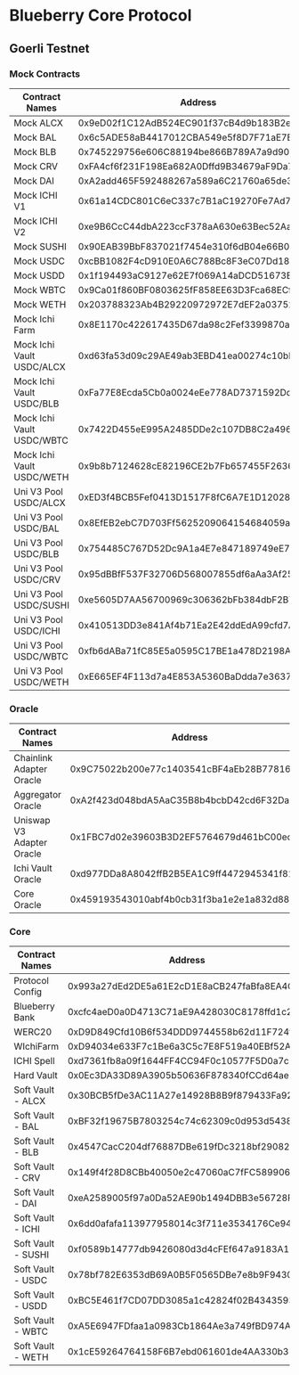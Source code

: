 # Blueberry Core Protocol

## Goerli Testnet
### Mock Contracts
| Contract Names            | Address                                    |
| ------------------------- | ------------------------------------------ |
| Mock ALCX                 | 0x9eD02f1C12AdB524EC901f37cB4d9b183B2e578d |
| Mock BAL                  | 0x6c5ADE58aB4417012CBA549e5f8D7F71aE7Ede74 |
| Mock BLB                  | 0x745229756e606C88194be866B789A7a9d90BDEc5 |
| Mock CRV                  | 0xFA4cf6f231F198Ea682A0Dffd9B34679aF9Da754 |
| Mock DAI                  | 0xA2add465F592488267a589a6C21760a65de30aF0 |
| Mock ICHI V1              | 0x61a14CDC801C6eC337c7B1aC19270Fe7Ad792fC6 |
| Mock ICHI V2              | 0xe9B6CcC44dbA223ccF378aA630e63Bec52AaC392 |
| Mock SUSHI                | 0x90EAB39BbF837021f7454e310f6dB04e66B002d8 |
| Mock USDC                 | 0xcBB1082F4cD910E0A6C788Bc8F3eC07Dd1890670 |
| Mock USDD                 | 0x1f194493aC9127e62E7f069A14aDCD51673Ea2D8 |
| Mock WBTC                 | 0x9Ca01f860BF0803625fF858EE63D3Fca68ECf43e |
| Mock WETH                 | 0x203788323Ab4B29220972972E7dEF2a037523A49 |
| Mock Ichi Farm            | 0x8E1170c422617435D67da98c2Fef3399870aB621 |
| Mock Ichi Vault USDC/ALCX | 0xd63fa53d09c29AE49ab3EBD41ea00274c10bb119 |
| Mock Ichi Vault USDC/BLB  | 0xFa77E8Ecda5Cb0a0024eEe778AD7371592Dd8838 |
| Mock Ichi Vault USDC/WBTC | 0x7422D455eE995A2485DDe2c107DB8C2a496FffFF |
| Mock Ichi Vault USDC/WETH | 0x9b8b7124628cE82196CE2b7Fb657455F26363e50 |
| Uni V3 Pool USDC/ALCX     | 0xED3f4BCB5Fef0413D1517F8fC6A7E1D12028965A |
| Uni V3 Pool USDC/BAL      | 0x8EfEB2ebC7D703Ff5625209064154684059a92be |
| Uni V3 Pool USDC/BLB      | 0x754485C767D52Dc9A1a4E7e847189749eE74fCe0 |
| Uni V3 Pool USDC/CRV      | 0x95dBBfF537F32706D568007855df6aAa3Af25fA2 |
| Uni V3 Pool USDC/SUSHI    | 0xe5605D7AA56700969c306362bFb384dbF2B7B491 |
| Uni V3 Pool USDC/ICHI     | 0x410513DD3e841Af4b71Ea2E42ddEdA99cfd7AC3a |
| Uni V3 Pool USDC/WBTC     | 0xfb6dABa71fC85E5a0595C17BE1a478D2198A0B48 |
| Uni V3 Pool USDC/WETH     | 0xE665EF4F113d7a4E853A5360BaDdda7e3637894a |

### Oracle
| Contract Names            | Address                                    |
| ------------------------- | ------------------------------------------ |
| Chainlink Adapter Oracle  | 0x9C75022b200e77c1403541cBF4aEb28B7781656F |
| Aggregator Oracle         | 0xA2f423d048bdA5AaC35B8b4bcbD42cd6F32Da461 |
| Uniswap V3 Adapter Oracle | 0x1FBC7d02e39603B3D2EF5764679d461bC00ecA6E |
| Ichi Vault Oracle         | 0xd977DDa8A8042ffB2B5EA1C9ff4472945341f813 |
| Core Oracle               | 0x459193543010abf4b0cb31f3ba1e2e1a832d8819 |

### Core
| Contract Names     | Address                                    |
| ------------------ | ------------------------------------------ |
| Protocol Config    | 0x993a27dEd2DE5a61E2cD1E8aCB247faBfa8EA4C2 |
| Blueberry Bank     | 0xcfc4aeD0a0D4713C71aE9A428030C8178ffd1c24 |
| WERC20             | 0xD9D849Cfd10B6f534DDD9744558b62d11F724f84 |
| WIchiFarm          | 0xD94034e633F7c1Be6a3C5c7E8F519a40EBf52A5C |
| ICHI Spell         | 0xd7361fb8a09f1644FF4CC94F0c10577F5D0a7c88 |
| Hard Vault         | 0x0Ec3DA33D89A3905b50636F878340fCCd64ae936 |
| Soft Vault - ALCX  | 0x30BCB5fDe3AC11A27e14928B8B9f879433Fa92C7 |
| Soft Vault - BAL   | 0xBF32f19675B7803254c74c62309c0d953d54384E |
| Soft Vault - BLB   | 0x4547CacC204df76887DBe619fDc3218bf29082F6 |
| Soft Vault - CRV   | 0x149f4f28D8CBb40050e2c47060aC7fFC58990610 |
| Soft Vault - DAI   | 0xeA2589005f97a0Da52AE90b1494DBB3e56728F14 |
| Soft Vault - ICHI  | 0x6dd0afafa113977958014c3f711e3534176Ce94D |
| Soft Vault - SUSHI | 0xf0589b14777db9426080d3d4cFEf647a9183A196 |
| Soft Vault - USDC  | 0x78bf782E6353dB69A0B5F0565DBe7e8b9F94306E |
| Soft Vault - USDD  | 0xBC5E461f7CD07DD3085a1c42824f02B43435934f |
| Soft Vault - WBTC  | 0xA5E6947FDfaa1a0983Cb1864Ae3a749fBD974A03 |
| Soft Vault - WETH  | 0x1cE59264764158F6B7ebd061601de4AA330b3152 |